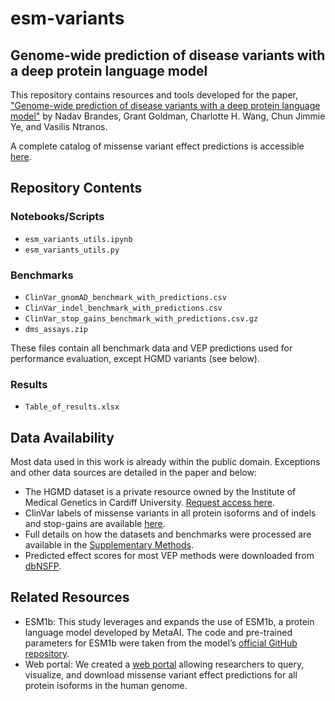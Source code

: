 # esm-variants

## Genome-wide prediction of disease variants with a deep protein language model

This repository contains resources and tools developed for the paper, ["Genome-wide prediction of disease variants with a deep protein language model"](https://www.biorxiv.org/content/10.1101/2022.08.25.505311v1) by Nadav Brandes, Grant Goldman, Charlotte H. Wang, Chun Jimmie Ye, and Vasilis Ntranos.

A complete catalog of missense variant effect predictions is accessible [here](https://huggingface.co/spaces/ntranoslab/esm_variants).

## Repository Contents

### Notebooks/Scripts

- `esm_variants_utils.ipynb`
- `esm_variants_utils.py`

### Benchmarks
- `ClinVar_gnomAD_benchmark_with_predictions.csv`
- `ClinVar_indel_benchmark_with_predictions.csv`
- `ClinVar_stop_gains_benchmark_with_predictions.csv.gz`
- `dms_assays.zip`

These files contain all benchmark data and VEP predictions used for performance evaluation, except HGMD variants (see below).

### Results

- `Table_of_results.xlsx`

## Data Availability

Most data used in this work is already within the public domain. Exceptions and other data sources are detailed in the paper and below:

- The HGMD dataset is a private resource owned by the Institute of Medical Genetics in Cardiff University. [Request access here](https://www.hgmd.cf.ac.uk/ac/index.php).
- ClinVar labels of missense variants in all protein isoforms and of indels and stop-gains are available [here](https://ftp.ncbi.nlm.nih.gov/pub/clinvar/tab_delimited/).
- Full details on how the datasets and benchmarks were processed are available in the [Supplementary Methods](https://www.biorxiv.org/content/10.1101/2022.08.25.505311v1).
- Predicted effect scores for most VEP methods were downloaded from [dbNSFP](http://database.liulab.science/dbNSFP).

## Related Resources

- ESM1b: This study leverages and expands the use of ESM1b, a protein language model developed by MetaAI. The code and pre-trained parameters for ESM1b were taken from the model’s [official GitHub repository](https://github.com/facebookresearch/esm).
- Web portal: We created a [web portal](https://huggingface.co/spaces/ntranoslab/esm_variants) allowing researchers to query, visualize, and download missense variant effect predictions for all protein isoforms in the human genome.
